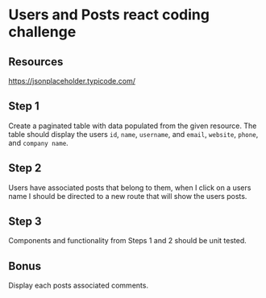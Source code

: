 # Users and Posts react coding challenge

## Resources

https://jsonplaceholder.typicode.com/

## Step 1

Create a paginated table with data populated from the given resource. The table should display the users `id`, `name`, `username`, and `email`, `website`, `phone`, and `company name`.

## Step 2

Users have associated posts that belong to them, when I click on a users name I should be directed to a new route that will show the users posts.

## Step 3

Components and functionality from Steps 1 and 2 should be unit tested.

## Bonus

Display each posts associated comments.

